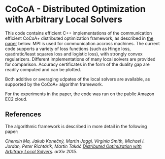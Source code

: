 # CoCoA - Distributed Optimization with Arbitrary Local Solvers

This code contains efficient C++ implementations of the communication efficient CoCoA+ distributed optimization framework, as described in [the paper](http://arxiv.org/abs/1512.04039) below.
MPI is used for communication accross machines.
The current code supports a variety of loss functions (such as Hinge loss, quadratic/least squares loss and logistic loss), with strongly convex regularizers. Different implementations of many local solvers are provided for comparison.
Accuracy certificates in the form of the duality gap are readily computed and can be plotted.

Both additive or averaging udpates of the local solvers are available, as supported by the CoCoA+ algorithm framework.

For the experiments in the paper, the code was run on the public Amazon EC2 cloud.

## References
The algorithmic framework is described in more detail in the following paper:

_Chenxin Ma, Jakub Konečný, Martin Jaggi, Virginia Smith, Michael I. Jordan, Peter Richtárik, Martin Takáč [Distributed Optimization with Arbitrary Local Solvers](http://arxiv.org/abs/1512.04039). arXiv 2015._
